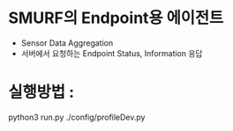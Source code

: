 # SMURF의 Endpoint용 에이전트
- Sensor Data Aggregation
- 서버에서 요청하는 Endpoint Status, Information 응답

# 실행방법 : 
python3 run.py ./config/profileDev.py
